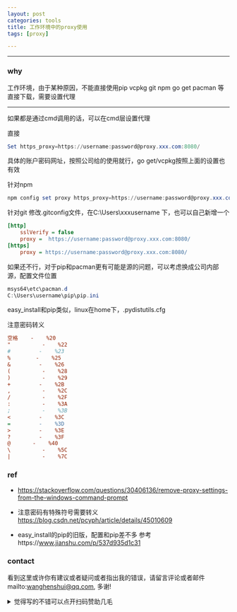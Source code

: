 ```yaml
---
layout: post
categories: tools
title: 工作环境中的proxy使用
tags: [proxy]

---
```


  

---

### why

工作环境，由于某种原因，不能直接使用pip vcpkg git npm go get pacman 等直接下载，需要设置代理

----

如果都是通过cmd调用的话，可以在cmd层设置代理

直接

```powershell
Set https_proxy=https://username:password@proxy.xxx.com:8080/
```

具体的账户密码网址，按照公司给的使用就行，go get/vcpkg按照上面的设置也有效



针对npm

```powershell
npm config set proxy https_proxy=https://username:password@proxy.xxx.com:8080/
```



针对git 修改.gitconfig文件，在C:\Users\xxxusername  下，也可以自己新增一个

```ini
[http]
	sslVerify = false
	proxy =  https://username:password@proxy.xxx.com:8080/
[https]
	proxy = https://username:password@proxy.xxx.com:8080/
```

如果还不行，对于pip和pacman更有可能是源的问题，可以考虑换成公司内部源，配置文件位置

```powershell
msys64\etc\pacman.d
C:\Users\username\pip\pip.ini
```

easy_install和pip类似，linux在home下，.pydistutils.cfg



注意密码转义

```ini
空格    -    %20
"          -    %22
#         -    %23
%        -    %25
&         -    %26
(          -    %28
)          -    %29
+         -    %2B
,          -    %2C
/          -    %2F
:          -    %3A
;          -    %3B
<         -    %3C
=         -    %3D
>         -    %3E
?         -    %3F
@       -    %40
\          -    %5C
|          -    %7C 
```



### ref

- <https://stackoverflow.com/questions/30406136/remove-proxy-settings-from-the-windows-command-prompt>

- 注意密码有特殊符号需要转义 <https://blog.csdn.net/pcyph/article/details/45010609>

- easy_install的pip的旧版，配置和pip差不多 参考https://www.jianshu.com/p/537d935d1c31

  

### contact

看到这里或许你有建议或者疑问或者指出我的错误，请留言评论或者邮件mailto:wanghenshui@qq.com, 多谢! 
<details>
<summary>觉得写的不错可以点开扫码赞助几毛</summary>
<img src="https://wanghenshui.github.io/assets/wepay.png" alt="微信转账">
</details>